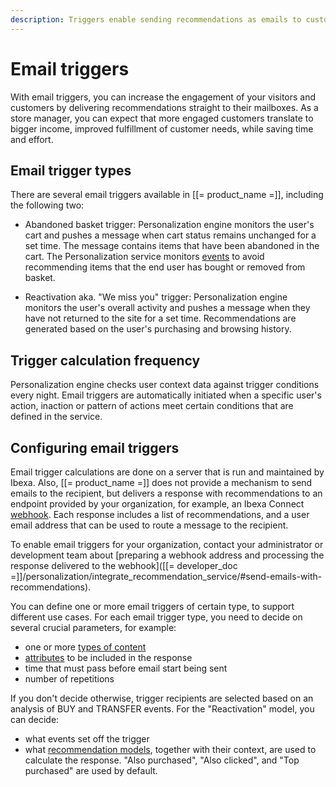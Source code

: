```yaml
---
description: Triggers enable sending recommendations as emails to customers.
---
```


# Email triggers

With email triggers, you can increase the engagement of your visitors and customers by delivering recommendations straight to their mailboxes.
As a store manager, you can expect that more engaged customers translate to bigger income, improved fulfillment of customer needs, while saving time and effort.

## Email trigger types

There are several email triggers available in [[= product_name =]], including the following two:

- Abandoned basket trigger: Personalization engine monitors the user's cart and pushes a message when cart status remains unchanged for a set time. 
The message contains items that have been abandoned in the cart. 
The Personalization service monitors [events](event_types.md) to avoid recommending items that the end user has bought or removed from basket.  

- Reactivation aka. "We miss you" trigger: Personalization engine monitors the user's overall activity and pushes a message when they have not returned to the site for a set time. 
Recommendations are generated based on the user's purchasing and browsing history.

## Trigger calculation frequency

Personalization engine checks user context data against trigger conditions every night.
Email triggers are automatically initiated when a specific user's action, inaction or pattern of actions meet certain conditions that are defined in the service.

## Configuring email triggers

Email trigger calculations are done on a server that is run and maintained by Ibexa. 
Also, [[= product_name =]] does not provide a mechanism to send emails to the recipient, but delivers a response with recommendations to an endpoint provided by your organization, for example, an Ibexa Connect [webhook](https://doc.ibexa.co/projects/connect/en/latest/tools/webhooks/). 
Each response includes a list of recommendations, and a user email address that can be used to route a message to the recipient.

To enable email triggers for your organization, contact your administrator or development team about [preparing a webhook address and processing the response delivered to the webhook]([[= developer_doc =]]/personalization/integrate_recommendation_service/#send-emails-with-recommendations).

You can define one or more email triggers of certain type, to support different use cases.
For each email trigger type, you need to decide on several crucial parameters, for example:

- one or more [types of content](content_types.md)
- [attributes](recommendation_models.md/#nominal-attributes) to be included in the response
- time that must pass before email start being sent
- number of repetitions

If you don't decide otherwise, trigger recipients are selected based on an analysis of BUY and TRANSFER events.
For the "Reactivation" model, you can decide:

- what events set off the trigger
- what [recommendation models](recommendation_models.md), together with their context, are used to calculate the response. 
"Also purchased", "Also clicked", and "Top purchased" are used by default.
